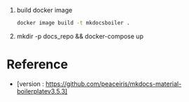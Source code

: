 1. build docker image
   ``` sh
   docker image build -t mkdocsboiler .
   ```
2. mkdir -p docs_repo && docker-compose up
# Reference
- [version : https://github.com/peaceiris/mkdocs-material-boilerplatev3.5.3]